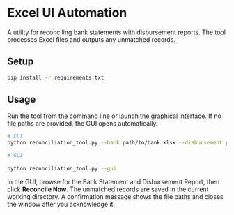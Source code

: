# Excel UI Automation

A utility for reconciling bank statements with disbursement reports. The tool processes Excel files and outputs any unmatched records.

## Setup

```bash
pip install -r requirements.txt
```

## Usage

Run the tool from the command line or launch the graphical interface.
If no file paths are provided, the GUI opens automatically.

```bash
# CLI
python reconciliation_tool.py --bank path/to/bank.xlsx --disbursement path/to/report.xlsx --output output_directory

# GUI
 
python reconciliation_tool.py --gui
```

In the GUI, browse for the Bank Statement and Disbursement Report, then click
**Reconcile Now**. The unmatched records are saved in the current working
directory. A confirmation message shows the file paths and closes the window
after you acknowledge it.

